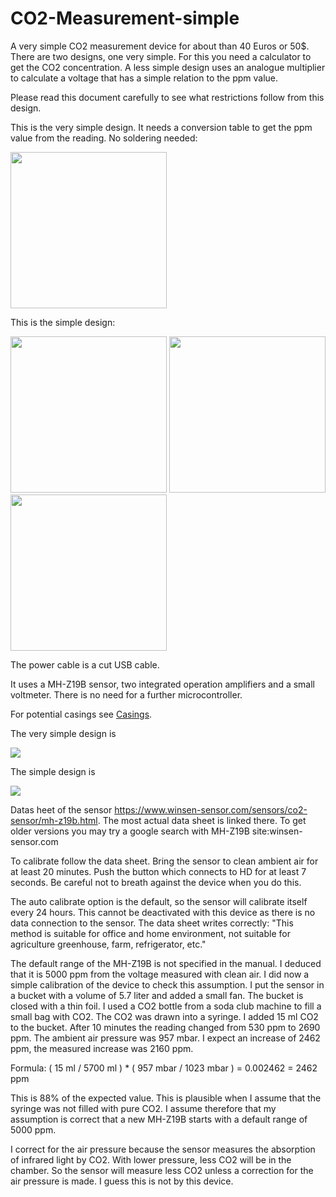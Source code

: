 # CO2-Measurement-simple

A very simple CO2 measurement device for about than 40 Euros or 50$. 
There are two designs, one very simple. For this you need a calculator to get the CO2 concentration.
A less simple design uses an analogue multiplier to calculate a voltage that has a simple relation to the ppm value.

Please read this document carefully to see what restrictions follow from this design.

This is the very simple design. It needs a conversion table to get the ppm value from the reading. No soldering needed:

<img src="../../raw/master/VerySimpleCO2MeasurementFinishedTopWithScala.JPG" width="250">

This is the simple design:

<img src="../../raw/master/SimpleCO2MeasuremenFrontView.jpg" width="250">
<img src="../../raw/master/SimpleCO2MeasuremenTopView.jpg"  width="250">
<img src="../../raw/master/SimpleCO2MeasuremenBottomView.jpg"  width="250">

The power cable is a cut USB cable.

It uses a MH-Z19B sensor, two integrated operation amplifiers and a small voltmeter.
There is no need for a further microcontroller. 

For potential casings see [Casings](Casing.md).

The very simple design is 

<img src="../../raw/master/VerySimpleCO2Measurement.png">

The simple design is

<img src="../../raw/master/SimpleCO2Measurement.png">

Datas heet of the sensor https://www.winsen-sensor.com/sensors/co2-sensor/mh-z19b.html. The most actual data sheet is linked there. To get older versions you may try a google search with MH-Z19B site:winsen-sensor.com

To calibrate follow the data sheet. Bring the sensor to clean ambient air for at least 20 minutes. Push the button which connects to HD for at least 7 seconds. Be careful not to breath against the device when you do this. 

The auto calibrate option is the default, so the sensor will calibrate itself every 24 hours. This cannot be deactivated with this device as there is no data connection to the sensor. The data sheet writes correctly: "This method is suitable for office and home environment, not suitable for agriculture greenhouse, farm,
refrigerator, etc."

The default range of the MH-Z19B is not specified in the manual. I deduced that it is 5000 ppm from the voltage measured with clean air. I did now a simple calibration of the device to check this assumption. I put the sensor in a bucket with a volume of 5.7 liter and added a small fan. The bucket is closed with a thin foil.
I used a CO2 bottle from a soda club machine to fill a small bag with CO2. The CO2 was drawn into a syringe.
I added 15 ml CO2 to the bucket. After 10 minutes the reading changed from 530 ppm to 2690 ppm. The ambient air pressure was 957 mbar. I expect an increase of 2462 ppm, the measured increase was 2160 ppm. 

Formula: ( 15 ml / 5700 ml ) * ( 957 mbar / 1023 mbar ) = 0.002462 = 2462 ppm

This is 88% of the expected value. This is plausible when I assume that the syringe was not filled with pure CO2. I assume therefore that my assumption is correct that a new MH-Z19B starts with a default range of 5000 ppm.

I correct for the air pressure because the sensor measures the absorption of infrared light by CO2. With lower pressure, less CO2 will be in the chamber. So the sensor will measure less CO2 unless a correction for the air pressure is made. I guess this is not by this device.
